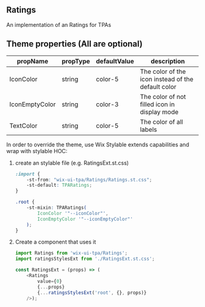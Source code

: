 ## Ratings
An implementation of an Ratings for TPAs


## Theme properties (All are optional)

| propName   | propType | defaultValue     | description                                         |
|------------|----------|------------------|-----------------------------------------------------|
| IconColor  | string   | color-5          | The color of the icon instead of the default color  |
| IconEmptyColor | string   | color-3  | The color of not filled icon in display mode |
| TextColor | string   | color-5  | The color of all labels |

In order to override the theme, use Wix Stylable extends capabilities and wrap with stylable HOC:

1. create an stylable file (e.g. RatingsExt.st.css)
    ``` css
    :import {
        -st-from: "wix-ui-tpa/Ratings/Ratings.st.css";
        -st-default: TPARatings;
    }

    .root {
        -st-mixin: TPARatings(
            IconColor '"--iconColor"',
            IconEmptyColor '"--iconEmptyColor"'
        );
    }

    ```

2. Create a component that uses it
    ``` javascript
    import Ratings from 'wix-ui-tpa/Ratings';
    import ratingsStylesExt from './RatingsExt.st.css';

    const RatingsExt = (props) => (
        <Ratings
            value={0}
            {...props}
            {...ratingsStylesExt('root', {}, props)}
        />);
    ```
